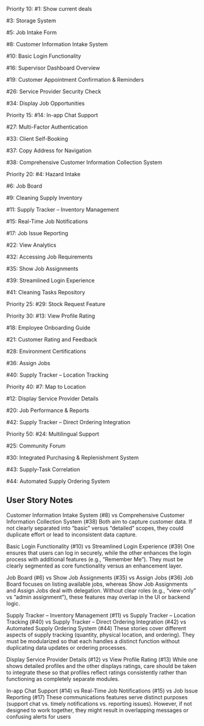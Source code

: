 Priority 10:
#1: Show current deals

#3: Storage System

#5: Job Intake Form

#8: Customer Information Intake System

#10: Basic Login Functionality

#16: Supervisor Dashboard Overview

#19: Customer Appointment Confirmation & Reminders

#26: Service Provider Security Check

#34: Display Job Opportunities

Priority 15:
#14: In-app Chat Support

#27: Multi-Factor Authentication

#33: Client Self-Booking

#37: Copy Address for Navigation

#38: Comprehensive Customer Information Collection System

Priority 20:
#4: Hazard Intake

#6: Job Board

#9: Cleaning Supply Inventory

#11: Supply Tracker – Inventory Management

#15: Real-Time Job Notifications

#17: Job Issue Reporting

#22: View Analytics

#32: Accessing Job Requirements

#35: Show Job Assignments

#39: Streamlined Login Experience

#41: Cleaning Tasks Repository

Priority 25:
#29: Stock Request Feature

Priority 30:
#13: View Profile Rating

#18: Employee Onboarding Guide

#21: Customer Rating and Feedback

#28: Environment Certifications

#36: Assign Jobs

#40: Supply Tracker – Location Tracking

Priority 40:
#7: Map to Location

#12: Display Service Provider Details

#20: Job Performance & Reports

#42: Supply Tracker – Direct Ordering Integration

Priority 50:
#24: Multilingual Support

#25: Community Forum

#30: Integrated Purchasing & Replenishment System

#43: Supply-Task Correlation

#44: Automated Supply Ordering System


## User Story Notes ##
Customer Information Intake System (#8) vs Comprehensive Customer Information Collection System (#38) Both aim to capture customer data. If not clearly separated into “basic” versus “detailed” scopes, they could duplicate effort or lead to inconsistent data capture.

Basic Login Functionality (#10) vs Streamlined Login Experience (#39) One ensures that users can log in securely, while the other enhances the login process with additional features (e.g., “Remember Me”). They must be clearly segmented as core functionality versus an enhancement layer.

Job Board (#6) vs Show Job Assignments (#35) vs Assign Jobs (#36) Job Board focuses on listing available jobs, whereas Show Job Assignments and Assign Jobs deal with delegation. Without clear roles (e.g., “view-only” vs “admin assignment”), these features may overlap in the UI or backend logic.

Supply Tracker – Inventory Management (#11) vs Supply Tracker – Location Tracking (#40) vs Supply Tracker – Direct Ordering Integration (#42) vs Automated Supply Ordering System (#44) These stories cover different aspects of supply tracking (quantity, physical location, and ordering). They must be modularized so that each handles a distinct function without duplicating data updates or ordering processes.

Display Service Provider Details (#12) vs View Profile Rating (#13) While one shows detailed profiles and the other displays ratings, care should be taken to integrate these so that profiles reflect ratings consistently rather than functioning as completely separate modules.

In-app Chat Support (#14) vs Real-Time Job Notifications (#15) vs Job Issue Reporting (#17) These communications features serve distinct purposes (support chat vs. timely notifications vs. reporting issues). However, if not designed to work together, they might result in overlapping messages or confusing alerts for users